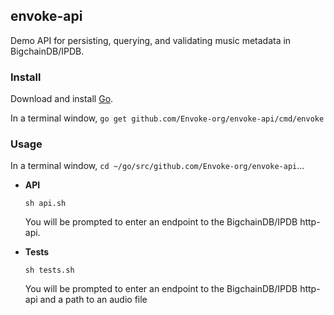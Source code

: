 ## envoke-api

Demo API for persisting, querying, and validating music metadata in BigchainDB/IPDB.

### Install 

Download and install [Go](https://golang.org/dl/).

In a terminal window, `go get github.com/Envoke-org/envoke-api/cmd/envoke`

### Usage

In a terminal window, `cd ~/go/src/github.com/Envoke-org/envoke-api`...

* **API**
	
	`sh api.sh` 

	You will be prompted to enter an endpoint to the BigchainDB/IPDB http-api.  

* **Tests**

	`sh tests.sh`

	You will be prompted to enter an endpoint to the BigchainDB/IPDB http-api and a path to an audio file
